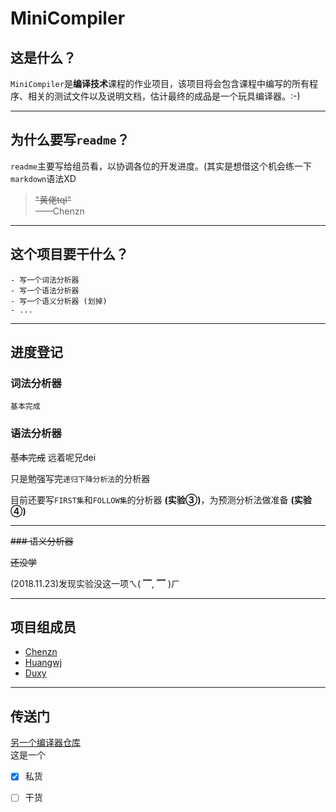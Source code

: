 # MiniCompiler
## 这是什么？

`MiniCompiler`是**编译技术**课程的作业项目，该项目将会包含课程中编写的所有程序、相关的测试文件以及说明文档，估计最终的成品是一个玩具编译器。:-)

---
## 为什么要写`readme`？

`readme`主要写给组员看，以协调各位的开发进度。(其实是想借这个机会练一下`markdown`语法XD

> ~~"黄佬tql"~~     
>——Chenzn

---
## 这个项目要干什么？
    - 写一个词法分析器
    - 写一个语法分析器
    - 写一个语义分析器 (划掉)
    - ...

---
## 进度登记
### 词法分析器
    基本完成

### 语法分析器

~~基本完成~~  远着呢兄dei

只是勉强写完`递归下降分析法`的分析器

目前还要写`FIRST集`和`FOLLOW集`的分析器 **(实验③)**，为预测分析法做准备 **(实验④)**

---

~~### 语义分析器~~

~~还没学~~

(2018.11.23)发现实验没这一项ㄟ( ▔, ▔ )ㄏ

---
## 项目组成员
- [Chenzn](https://github.com/UESBTC)
- [Huangwj](https://github.com/knsugit)
- [Duxy](https://github.com/hk-reporter)

---
## 传送门
[另一个编译器仓库](https://github.com/knsugit/makeCompiler)  
这是一个  
- [x] 私货
- [ ] 干货  


